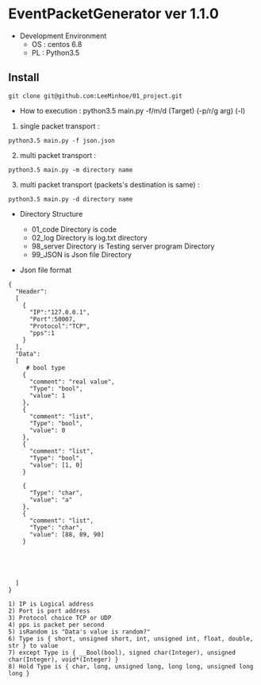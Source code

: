 
# EventPacketGenerator ver 1.1.0


- Development Environment
	* OS : centos 6.8
	* PL : Python3.5

## Install
```
git clone git@github.com:LeeMinhoe/01_project.git
```

 - How to execution : python3.5 main.py -f/m/d (Target) (-p/r/g arg) (-l)
1) single packet transport :

```
python3.5 main.py -f json.json
```

2) multi packet transport :

```
python3.5 main.py -m directory name
```

3) multi packet transport (packets's destination is same) :


```
python3.5 main.py -d directory name
```

 - Directory Structure
	* 01_code Directory is code 
	* 02_log Directory is log.txt directory
	* 98_server Directory is Testing server program Directory 
	* 99_JSON is Json file Directory 

 - Json file format
```
{
  "Header":
  [
    {
      "IP":"127.0.0.1",
      "Port":50007,
      "Protocol":"TCP",
      "pps":1
    }
  ],
  "Data":
  [
     # bool type
    { 
      "comment": "real value",
      "Type": "bool",
      "value": 1
    },
    { 
      "comment": "list",
      "Type": "bool",
      "value": 0
    },
    { 
      "comment": "list",
      "Type": "bool",
      "value": [1, 0]
    }

    {
      "Type": "char",
      "value": "a"
    },
    { 
      "comment": "list",
      "Type": "char",
      "value": [88, 89, 90]
    }





  ]
}
```

	1) IP is Logical address
	2) Port is port address
	3) Protocol choice TCP or UDP
	4) pps is packet per second
	5) isRandom is "Data's value is random?"
	6) Type is { short, unsigned short, int, unsigned int, float, double, str } to value
	7) except Type is { __Bool(bool), signed char(Integer), unsigned char(Integer), void*(Integer) }
	8) Hold Type is { char, long, unsigned long, long long, unsigned long long }
